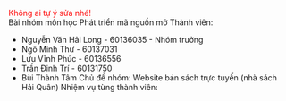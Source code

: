 <font color="red">Không ai tự ý sửa nhé!</font>
<br>
Bài nhóm môn học Phát triển mã nguồn mở
Thành viên:
+ Nguyễn Văn Hải Long - 60136035 - Nhóm trưởng
+ Ngô Minh Thư - 60137031
+ Lưu Vĩnh Phúc	- 60136556
+ Trần Đinh Trí - 60131750
+ Bùi Thành Tâm
Chủ đề nhóm: Website bán sách trực tuyến (nhà sách Hải Quân)
Nhiệm vụ từng thành viên:
